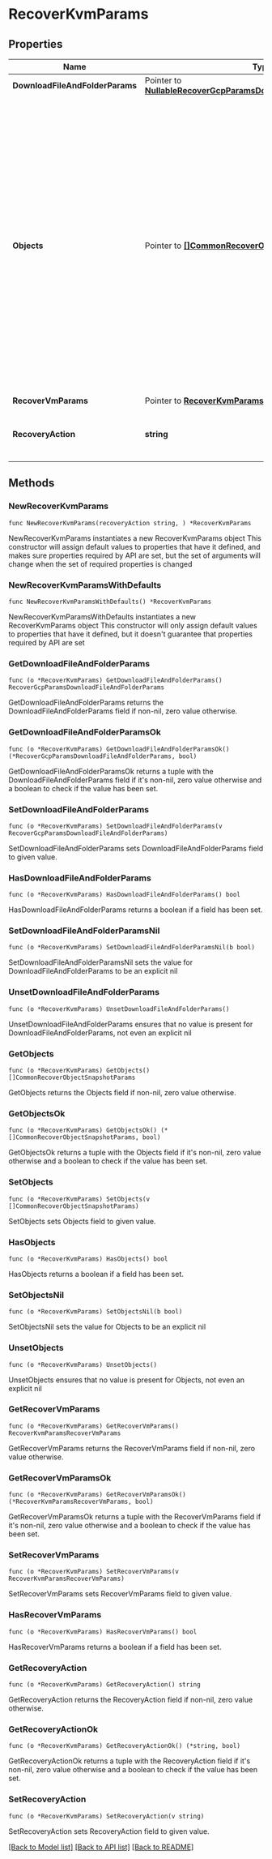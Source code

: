 # RecoverKvmParams

## Properties

Name | Type | Description | Notes
------------ | ------------- | ------------- | -------------
**DownloadFileAndFolderParams** | Pointer to [**NullableRecoverGcpParamsDownloadFileAndFolderParams**](RecoverGcpParamsDownloadFileAndFolderParams.md) |  | [optional] 
**Objects** | Pointer to [**[]CommonRecoverObjectSnapshotParams**](CommonRecoverObjectSnapshotParams.md) | Specifies the list of recover Object parameters. This property is mandatory for all recovery action types except recover vms. While recovering VMs, a user can specify snapshots of VM&#39;s or a Protection Group Run details to recover all the VM&#39;s that are backed up by that Run. | [optional] 
**RecoverVmParams** | Pointer to [**RecoverKvmParamsRecoverVmParams**](RecoverKvmParamsRecoverVmParams.md) |  | [optional] 
**RecoveryAction** | **string** | Specifies the type of recovery action to be performed. | 

## Methods

### NewRecoverKvmParams

`func NewRecoverKvmParams(recoveryAction string, ) *RecoverKvmParams`

NewRecoverKvmParams instantiates a new RecoverKvmParams object
This constructor will assign default values to properties that have it defined,
and makes sure properties required by API are set, but the set of arguments
will change when the set of required properties is changed

### NewRecoverKvmParamsWithDefaults

`func NewRecoverKvmParamsWithDefaults() *RecoverKvmParams`

NewRecoverKvmParamsWithDefaults instantiates a new RecoverKvmParams object
This constructor will only assign default values to properties that have it defined,
but it doesn't guarantee that properties required by API are set

### GetDownloadFileAndFolderParams

`func (o *RecoverKvmParams) GetDownloadFileAndFolderParams() RecoverGcpParamsDownloadFileAndFolderParams`

GetDownloadFileAndFolderParams returns the DownloadFileAndFolderParams field if non-nil, zero value otherwise.

### GetDownloadFileAndFolderParamsOk

`func (o *RecoverKvmParams) GetDownloadFileAndFolderParamsOk() (*RecoverGcpParamsDownloadFileAndFolderParams, bool)`

GetDownloadFileAndFolderParamsOk returns a tuple with the DownloadFileAndFolderParams field if it's non-nil, zero value otherwise
and a boolean to check if the value has been set.

### SetDownloadFileAndFolderParams

`func (o *RecoverKvmParams) SetDownloadFileAndFolderParams(v RecoverGcpParamsDownloadFileAndFolderParams)`

SetDownloadFileAndFolderParams sets DownloadFileAndFolderParams field to given value.

### HasDownloadFileAndFolderParams

`func (o *RecoverKvmParams) HasDownloadFileAndFolderParams() bool`

HasDownloadFileAndFolderParams returns a boolean if a field has been set.

### SetDownloadFileAndFolderParamsNil

`func (o *RecoverKvmParams) SetDownloadFileAndFolderParamsNil(b bool)`

 SetDownloadFileAndFolderParamsNil sets the value for DownloadFileAndFolderParams to be an explicit nil

### UnsetDownloadFileAndFolderParams
`func (o *RecoverKvmParams) UnsetDownloadFileAndFolderParams()`

UnsetDownloadFileAndFolderParams ensures that no value is present for DownloadFileAndFolderParams, not even an explicit nil
### GetObjects

`func (o *RecoverKvmParams) GetObjects() []CommonRecoverObjectSnapshotParams`

GetObjects returns the Objects field if non-nil, zero value otherwise.

### GetObjectsOk

`func (o *RecoverKvmParams) GetObjectsOk() (*[]CommonRecoverObjectSnapshotParams, bool)`

GetObjectsOk returns a tuple with the Objects field if it's non-nil, zero value otherwise
and a boolean to check if the value has been set.

### SetObjects

`func (o *RecoverKvmParams) SetObjects(v []CommonRecoverObjectSnapshotParams)`

SetObjects sets Objects field to given value.

### HasObjects

`func (o *RecoverKvmParams) HasObjects() bool`

HasObjects returns a boolean if a field has been set.

### SetObjectsNil

`func (o *RecoverKvmParams) SetObjectsNil(b bool)`

 SetObjectsNil sets the value for Objects to be an explicit nil

### UnsetObjects
`func (o *RecoverKvmParams) UnsetObjects()`

UnsetObjects ensures that no value is present for Objects, not even an explicit nil
### GetRecoverVmParams

`func (o *RecoverKvmParams) GetRecoverVmParams() RecoverKvmParamsRecoverVmParams`

GetRecoverVmParams returns the RecoverVmParams field if non-nil, zero value otherwise.

### GetRecoverVmParamsOk

`func (o *RecoverKvmParams) GetRecoverVmParamsOk() (*RecoverKvmParamsRecoverVmParams, bool)`

GetRecoverVmParamsOk returns a tuple with the RecoverVmParams field if it's non-nil, zero value otherwise
and a boolean to check if the value has been set.

### SetRecoverVmParams

`func (o *RecoverKvmParams) SetRecoverVmParams(v RecoverKvmParamsRecoverVmParams)`

SetRecoverVmParams sets RecoverVmParams field to given value.

### HasRecoverVmParams

`func (o *RecoverKvmParams) HasRecoverVmParams() bool`

HasRecoverVmParams returns a boolean if a field has been set.

### GetRecoveryAction

`func (o *RecoverKvmParams) GetRecoveryAction() string`

GetRecoveryAction returns the RecoveryAction field if non-nil, zero value otherwise.

### GetRecoveryActionOk

`func (o *RecoverKvmParams) GetRecoveryActionOk() (*string, bool)`

GetRecoveryActionOk returns a tuple with the RecoveryAction field if it's non-nil, zero value otherwise
and a boolean to check if the value has been set.

### SetRecoveryAction

`func (o *RecoverKvmParams) SetRecoveryAction(v string)`

SetRecoveryAction sets RecoveryAction field to given value.



[[Back to Model list]](../README.md#documentation-for-models) [[Back to API list]](../README.md#documentation-for-api-endpoints) [[Back to README]](../README.md)



